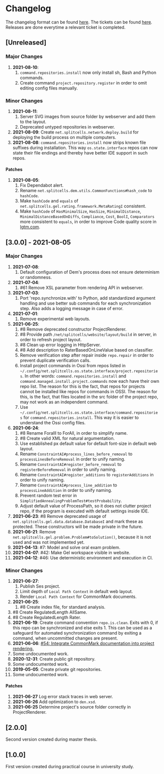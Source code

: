 # Changelog
The changelog format can be found [here](./src/main/md/net/splitcells/network/guidelines/changelog.md).
The tickets can be found [here](./src/main/md/net/splitcells/network/tickets/).
Releases are done everytime a relevant ticket is completed.
## [Unreleased]
### Major Changes
1. **2021-08-10**:
   1. `command.repositories.install` now only install sh, Bash and
      Python commands.
   2. Create command `project.repository.register` in order to omit editing
      config files manually.
### Minor Changes
1. **2021-08-11**:
   1. Server SVG images from source folder by webserver and add them to the layout.
   2. Deprecated untyped repositories in webserver.
2. **2021-08-09**: Create `net.splitcells.network.deploy.build` for deploying
   the build process on multiple computers.
3. **2021-08-08**: `command.repositories.install` now strips known file
   suffixes during installation.
   This way `os.state.interface` repos can now state their file endings and
   thereby have better IDE support in such repos.
#### Patches
1. **2021-08-05**:
   1. Fix Dependabot alert.
   1. Rename `net.splitcells.dem.utils.CommonFunctions#hash_code` to `hashCode`.
   1. Make `hashCode` and `equals` of `net.splitcells.gel.rating.framework.MetaRatingI`
      consistent.
   1. Make `hashCode` of `HasMinimalSize`, `HasSize`, `MinimalDistance`,
      `MinimalDistanceBasedOnDiffs`, `Compliance`, `Cost`, `BoolI`,
      `Comparators` more consistent to `equals`, in order to improve Code
      quality score in [lgtm.com](https://lgtm.com).
## [3.0.0] - 2021-08-05
### Major Changes
1. **2021-07-08**:
   1. Default configuration of Dem's process does not ensure determinism
      or randomness.
1. **2021-07-04**:
   1. \#61 Remove XSL parameter from rendering API in webserver.
1. **2021-07-03**:
   1. Port 'repo.synchronize.with' to Python, add standardized argument handling
      and use better sub commands for each synchronization step.
      Also adds a logging message in case of error.
1. **2021-07-01**:
   1. Remove experimental web layouts.
1. **2021-06-25**:
   1. \#8 Remove deprecated constructor ProjectRenderer.
   1. \#8 Provide path `/net/splitcells/website/layout/build` in server,
      in order to refresh project layout.
   1. \#8 Clean up error logging in HttpServer.
   1. \#8 Add description to RaterBasedOnLineValue based on classifier.
   1. Remove verification step after repair inside `repo.repair` in order to
      prevent duplicate verification calls.
   1. Install project commands in Ossi from repos listed in `~/.config/net.splitcells.os.state.interface/project.repositories`.
      In other words: `command.repositories.install` and `command.managed.install.project.commands`
      now each have their own repo list.
      The reason for this is the fact, that repos for projects cannot be installed like repos for commands in OSSI.
      The reason for this, is the fact, that files located in the src folder of the project repo,
      may not work as an independent command.
   1. Use `~/.config/net.splitcells.os.state.interface/command.repositories` for `command.repositories.install`.
      This way it is easier to understand the Ossi config files.
1. **2021-06-24**:
   1. \#8 Rename ForallI to ForAll, in order to simplify name.
   1. \#8 Create valid XML for natural argumentation.
   1. Use established px default value for default font-size in default web layout.
   1. Rename `ConstraintAI#process_lines_before_removal` to `processLinesBeforeRemoval` in order to unify naming.
   1. Rename `ConstraintAI#register_before_removal` to `registerBeforeRemoval` in order to unify naming.
   1. Rename `ConstraintAI#register_additions` to `registerAdditions` in order to unify naming.
   1. Rename `ConstraintAI#process_line_addition` to `processLineAddition` in order to unify naming.
   1. Prevent random test error in `SimplifiedAnnealingProblemTest#testProbability`.
   1. Adjust default value of ProcessPath, so it does not clutter project repo,
      if the program is executed with default settings inside IDE.
1. **2021-06-23**: #8 Remove deprecated usage of `net.splitcells.gel.data.database.DatabaseI` and mark these as protected.
   These constructors will be made private in the future.
1. **2021-06-21**: Remove `net.splitcells.gel.problem.Problem#toSolution()`,
   because it is not used and was not implemented yet.
1. **2021-04-13**: #7: Model and solve oral exam problem.
1. **2021-04-07**: #42: Make Gel workspace visible in website.
1. **2021-04-12**: #46: Use deterministic environment and execution in CI.
### Minor Changes
1. **2021-06-27**:
   1. Publish Ses project.
   1. Limit depth of `Local Path Context` in default web layout.
   1. Render `Local Path Context` for CommonMark documents.
1. **2021-06-25**:
   1. \#8 Create index file, for standard analysis.
1. \#8 Create RegulatedLength AllSame.
1. \#8 Create RegulatedLength Rater.
1. **2021-06-19**: Create command convention `repo.is.clean`.
   Exits with 0, if this repo can be synchronized and else exits 1.
   This can be used as a safeguard for automated synchronization command
   by exiting a command, when uncommitted changes are present.
1. **2021-06-06**: [#54: Integrate CommonMark documentation into project rendering.](https://github.com/www-splitcells-net/net.splitcells.network/issues/54)
1. Some undocumented work.
1. **2020-12-31**: Create public git repository.
1. Some undocumented work.
1. **2019-05-05**: Create private git repositories.
1. Some undocumented work.
#### Patches
1. **2021-06-27** Log error stack traces in web server.
1. **2021-06-26** Add optimization to `den.xsd`.
1. **2021-06-25** Determine project's source folder correctly in ProjectRenderer.
## [2.0.0]
Second version created during master thesis.
## [1.0.0]
First version created during practical course in university study. 
